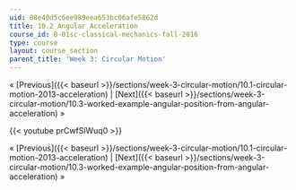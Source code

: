 ```yaml
---
uid: 08e40d5c6ee989eea653bc06afe5862d
title: 10.2 Angular Acceleration
course_id: 8-01sc-classical-mechanics-fall-2016
type: course
layout: course_section
parent_title: 'Week 3: Circular Motion'
---
```


« [Previous]({{< baseurl >}}/sections/week-3-circular-motion/10.1-circular-motion-2013-acceleration) | [Next]({{< baseurl >}}/sections/week-3-circular-motion/10.3-worked-example-angular-position-from-angular-acceleration) »

{{< youtube prCwfSiWuq0 >}}

« [Previous]({{< baseurl >}}/sections/week-3-circular-motion/10.1-circular-motion-2013-acceleration) | [Next]({{< baseurl >}}/sections/week-3-circular-motion/10.3-worked-example-angular-position-from-angular-acceleration) »
